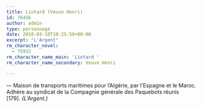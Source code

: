 ```yaml
---
title: Liotard (Veuve Henri)
id: 76456
author: admin
type: personnage
date: 2010-03-10T10:25:59+00:00
excerpt: "L'Argent"
rm_character_novel:
  - 75932
rm_character_name_main: 'Liotard '
rm_character_name_secondary: Veuve Henri

---
```

— Maison de transports maritimes pour l&rsquo;Algérie, par l&rsquo;Espagne et le Maroc. Adhère au syndicat de la Compagnie générale des Paquebots réunis [179]. _(L&rsquo;Argent.)_